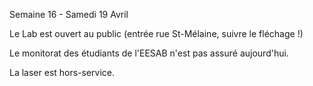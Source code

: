    Semaine 16 - Samedi 19 Avril
   
   Le Lab est ouvert au public (entrée rue St-Mélaine, suivre le fléchage !)

   Le monitorat des étudiants de l'EESAB n'est pas assuré aujourd'hui.

   La laser est hors-service.